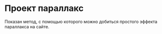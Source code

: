 # Проект параллакс
Показан метод, с помощью которого можно добиться простого эффекта параллакса на сайте.
